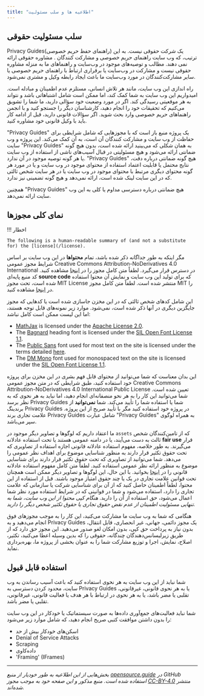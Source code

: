 ```yaml
---
title: "اطلاعیه ها و سلب مسئولیت"
---
```


## سلب مسئولیت حقوقی

Privacy Guides(راهنمای حفظ حریم خصوصی) یک شرکت حقوقی نیست. به این ترتیب، که وب سایت راهنمای حریم خصوصی و مشارکت کنندگان . مشاوره حقوقی ارائه نمی دهند. مطالب و توصیه‌های موجود در وب‌سایت و راهنماهای ما به منزله مشاوره حقوقی نیست و مشارکت در وب‌سایت یا برقراری ارتباط با راهنمای حریم خصوصی یا سایر مشارکت‌کنندگان در مورد وب‌سایت ما باعث ایجاد رابطه وکیل و مشتری نمی‌شود.

راه اندازی این وب سایت، مانند هر تلاش انسانی، مستلزم عدم اطمینان و مبادله است. امیدواریم این وب سایت به شما کمک کند، اما ممکن است شامل اشتباهاتی باشد و نتواند به هر موقعیتی رسیدگی کند. اگر در مورد وضعیت خود سؤالی دارید، ما شما را تشویق می‌کنیم که تحقیقات خود را انجام دهید، کارشناسان دیگر را جستجو کنید و با انجمن راهنماهای حریم خصوصی وارد بحث شوید. اگر سؤالات قانونی دارید، قبل از ادامه کار باید با وکیل قانونی خود مشاوره کنید.

"Privacy Guides" یک پروژه منبع باز است که با مجوزهایی که شامل شرایطی برای حفاظت از وب سایت و مشارکت کنندگان آن است، به آن کمک می‌کند. این پروژه و وب سایت "Privacy Guides" به همان شکلی که می‌بینید ارائه شده است، بدون هیچ گونه ضمانتی ارائه می‌شود و هیچ مسئولیتی در قبال آسیب‌های ناشی از استفاده از وب سایت یا هر گونه توصیه موجود در آن ندارد. "Privacy Guides" هیچ گونه ضمانتی درباره دقت، نتایج محتمل یا قابلیت اعتماد استفاده از محتوای موجود در وب سایت و یا در مورد هر گونه محتوای دیگری مرتبط با محتوای موجود در وب سایت یا در هر سایت شخص ثالثی که در این سایت لینک شده است، ارائه نمی‌دهد و هیچ گونه تضمینی نیز ندارد.

همچنین "Privacy Guides" هیچ ضمانتی درباره دسترسی مداوم یا کلی به این وب سایت ارائه نمی‌دهد.

## نمای کلی مجوزها

!!! اخطار

    The following is a human-readable summary of (and not a substitute for) the [license](/license).

مگر اینکه به طور جداگانه ذکر شده باشد، تمام **محتواها** در این وب سایت بر اساس شرایط مجوز عمومی Creative Commons Attribution-NoDerivatives 4.0 International در دسترس قرار می‌گیرد. لطفاً متن کامل مجوز را در [اینجا](https://github.com/privacyguides/privacyguides.org/blob/main/LICENSE) مشاهده کنید. کد منبع پایه‌ای **source code** که برای تولید این وب سایت و نمایش آن محتوا استفاده شده است، تحت مجوز MIT License منتشر شده است. لطفاً متن کامل مجوز MIT را در [اینجا](https://github.com/privacyguides/privacyguides.org/tree/main/LICENSE-CODE) مشاهده کنید.

این شامل کدهای شخص ثالثی که در این مخزن جاسازی شده است یا کدهایی که مجوز جایگزین دیگری در آنها ذکر شده است، نمی‌شود. موارد زیر نمونه‌های قابل توجه هستند، اما این لیست ممکن است کامل نباشد:

* [MathJax](https://github.com/privacyguides/privacyguides.org/blob/main/theme/assets/javascripts/mathjax.js) is licensed under the [Apache License 2.0](https://github.com/privacyguides/privacyguides.org/blob/main/docs/assets/javascripts/LICENSE.mathjax.txt).
* The [Bagnard](https://github.com/privacyguides/brand/tree/main/WOFF/bagnard) heading font is licensed under the [SIL Open Font License 1.1](https://github.com/privacyguides/brand/blob/main/WOFF/bagnard/LICENSE.txt).
* The [Public Sans](https://github.com/privacyguides/brand/tree/main/WOFF/public_sans) font used for most text on the site is licensed under the terms detailed [here](https://github.com/privacyguides/brand/blob/main/WOFF/public_sans/LICENSE.txt).
* The [DM Mono](https://github.com/privacyguides/brand/tree/main/WOFF/dm_mono) font used for monospaced text on the site is licensed under the [SIL Open Font License 1.1](https://github.com/privacyguides/brand/blob/main/WOFF/dm_mono/LICENSE.txt).

این بدان معناست که شما می‌توانید از محتوای قابل فهم بشری در این مخزن برای پروژه خود استفاده کنید، طبق شرایطی که در متن مجوز عمومی Creative Commons Attribution-NoDerivatives 4.0 International Public License تعیین شده است. شما می‌توانید این کار را به هر نحو منصفانه‌ای انجام دهید، اما نباید به هر نحوی که به نظر برسد Privacy Guides شما یا استفاده شما را تأیید می‌کند. شما **نمی‌توانید** از برندینگ Privacy Guides در پروژه خود استفاده کنید مگر با تأیید صریح از این پروژه. علامت تجاری برند Privacy Guides شامل عبارت "Privacy Guides" به همراه لوگوی سپر می‌باشد.

ما اعتقاد داریم که لوگوها و تصاویر دیگر موجود در `assets` که از تامین‌کنندگان شخص ثالث به دست می‌آیند، یا در دامنه عمومی هستند یا تحت استفاده عادلانه **fair use** قرار می‌گیرند. به طور خلاصه، مفهوم استفاده عادلانه قانونی اجازه استفاده از تصاویری که تحت حقوق تکثیر قرار دارند به منظور شناسایی موضوع برای اهداف نظر عمومی را می‌دهد. شما می‌توانید از تصاویری که تحت حقوق تکثیر قرار دارند برای شناسایی موضوع به منظور ارائه نظر عمومی استفاده کنید. لطفاً متن کامل مفهوم استفاده عادلانه قانونی را در [اینجا](https://www.copyright.gov/fair-use/more-info.html) بخوانید. با این حال، این لوگوها و تصاویر دیگر ممکن است همچنان تحت قوانین علامت تجاری در یک یا چند حقوق امتیاز موجود باشند. قبل از استفاده از این محتوا، لطفاً اطمینان حاصل کنید که از آن برای شناسایی شرکت یا سازمانی که علامت تجاری را دارد، استفاده می‌شود و شما در قوانینی که در شرایط استفاده مورد نظر شما اعمال می‌شود، حق استفاده از آن را دارید. *هنگام کپی محتوا از این وب سایت، شما به تنهایی مسئولیت اطمینان از عدم نقض حقوق تجاری یا حقوق تکثیر شخص دیگر را دارید.*

هنگامی که شما به وب سایت ما مشارکت می‌کنید، این کار را به موجب مجوزهای فوق انجام می‌دهید و به Privacy Guides یک مجوز دائمی، جهانی، غیر انحصاری، قابل انتقال، بدون نیاز به پرداخت حق کپی، بدون امکان لغو صدور می‌دهید. این مجوز حق دارد که از طریق زیرلیسانس‌دهندگان چندگانه، حقوقی را که بدین وسیله اعطا می‌کنید، تکثیر، اصلاح، نمایش، اجرا و توزیع مشارکت شما را به عنوان بخشی از پروژه ما، بهره‌برداری نماید.

## استفاده قابل قبول

شما نباید از این وب سایت به هر نحوی استفاده کنید که باعث آسیب رساندن به وب سایت، محدود کردن دسترسی به Privacy Guides یا به هر نحوی قانونی، غیرقانونی، تقلبی یا مضر باشد، یا به هر نحوی در ارتباط با هر هدف یا فعالیت قانونی، غیرقانونی، تقلبی یا مضر باشد.

شما نباید فعالیت‌های جمع‌آوری داده‌ها به صورت سیستماتیک یا خودکار در این وب سایت را بدون داشتن موافقت کتبی صریح انجام دهید، که شامل موارد زیر می‌شود:

* اسکن‌های خودکار بیش از حد
* Denial of Service Attacks
* Scraping
* داده‌‌کاوی
* 'Framing' (IFrames)

---

*بخش‌هایی از این اطلاعیه به طور خودیار از منبع [opensource.guide](https://github.com/github/opensource.guide/blob/master/notices.md) در GitHub استفاده شده است. منبع مذکور و این صفحه خود به موجب مجوز [CC-BY-4.0](https://creativecommons.org/licenses/by-sa/4.0/) منتشر شده‌اند.*
